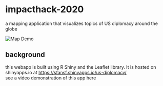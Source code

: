 # impacthack-2020
a mapping application that visualizes topics of US diplomacy around the globe

![Map Demo](https://github.com/sfan95/impacthack-2020/blob/master/pics/mapdemo1.png)

## background
this webapp is built using R Shiny and the Leaflet library. It is hosted on shinyapps.io at https://sfansf.shinyapps.io/us-diplomacy/
<br> 
see a video demonstration of this app here
